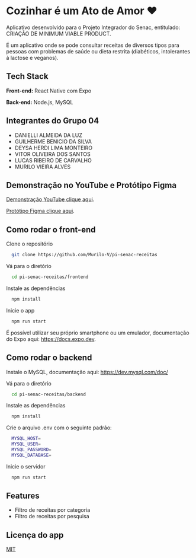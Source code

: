 # Cozinhar é um Ato de Amor ❤️

Aplicativo desenvolvido para o Projeto Integrador do Senac, entitulado: CRIAÇÃO DE MINIMUM VIABLE PRODUCT.

É um aplicativo onde se pode consultar receitas de diversos tipos para pessoas com problemas de saúde ou dieta restrita (diabéticos, intolerantes à lactose e veganos).

## Tech Stack

**Front-end:** React Native com Expo

**Back-end:** Node.js, MySQL

## Integrantes do Grupo 04

- DANIELLI ALMEIDA DA LUZ
- GUILHERME BENICIO DA SILVA
- DEYSA HERDI LIMA MONTEIRO
- VITOR OLIVEIRA DOS SANTOS
- LUCAS RIBEIRO DE CARVALHO
- MURILO VIEIRA ALVES

## Demonstração no YouTube e Protótipo Figma

[Demonstração YouTube clique aqui](https://youtu.be/fQSQEiTVRys).

[Protótipo Figma clique aqui](https://www.figma.com/file/aoiJtHnAFBnLJ4jUEn5O5G/Prot%C3%B3tipo-Receitas---PI-Senac?type=design&node-id=0%3A1&t=eoEKsQRXwkiCDoAN-1).

## Como rodar o front-end

Clone o repositório

```bash
  git clone https://github.com/Murilo-V/pi-senac-receitas
```

Vá para o diretório

```bash
  cd pi-senac-receitas/frontend
```

Instale as dependências

```bash
  npm install
```

Inicie o app

```bash
  npm run start
```

É possível utilizar seu próprio smartphone ou um emulador, documentação do Expo aqui: https://docs.expo.dev.

## Como rodar o backend

Instale o MySQL, documentação aqui: https://dev.mysql.com/doc/

Vá para o diretório

```bash
  cd pi-senac-receitas/backend
```

Instale as dependências

```bash
  npm install
```

Crie o arquivo .env com o seguinte padrão:

```sh
  MYSQL_HOST=
  MYSQL_USER=
  MYSQL_PASSWORD=
  MYSQL_DATABASE=
```

Inicie o servidor

```bash
  npm run start
```

## Features

- Filtro de receitas por categoria
- Filtro de receitas por pesquisa

## Licença do app

[MIT](https://choosealicense.com/licenses/mit/)
